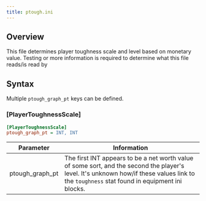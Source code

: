 ```yaml
---
title: ptough.ini
---
```


## Overview

This file determines player toughness scale and level based on monetary value. Testing or more information is required to determine what this file reads/is read by

## Syntax

Multiple `ptough_graph_pt` keys can be defined.

### [PlayerToughnessScale]

```ini
[PlayerToughnessScale]
ptough_graph_pt = INT, INT
```

| Parameter | Information                                                                                                |
| --------- | ---------------------------------------------------------------------------------------------------------- |
| ptough_graph_pt  | The first INT appears to be a net worth value of some sort, and the second the player's level. It's unknown how/if these values link to the `toughness` stat found in equipment ini blocks.                                       |
